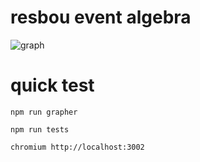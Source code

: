 # resbou event algebra

![graph](https://raw.githubusercontent.com/RESBOU/timeEvents/master/graph.png)


# quick test

    npm run grapher

    npm run tests

    chromium http://localhost:3002
